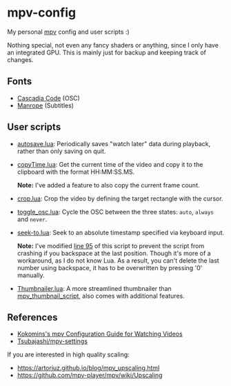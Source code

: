 # mpv-config
My personal [mpv](https://github.com/mpv-player/mpv/) config and user scripts :)

Nothing special, not even any fancy shaders or anything, since I only have an integrated GPU.
This is mainly just for backup and keeping track of changes.

## Fonts
- [Cascadia Code](https://github.com/microsoft/cascadia-code) (OSC)
- [Manrope](https://github.com/sharanda/manrope) (Subtitles)

## User scripts
- [autosave.lua](https://gist.github.com/Hakkin/5489e511bd6c8068a0fc09304c9c5a82):
  Periodically saves "watch later" data during playback, rather than only saving on quit.

- [copyTime.lua](https://github.com/Arieleg/mpv-copyTime):
  Get the current time of the video and copy it to the clipboard with the format HH:MM:SS.MS.

  **Note:** I've added a feature to also copy the current frame count.

- [crop.lua](https://github.com/occivink/mpv-scripts#croplua):
  Crop the video by defining the target rectangle with the cursor.

- [toggle_osc.lua](https://www.reddit.com/r/mpv/comments/ib0bo9/comment/g1v12ku):
  Cycle the OSC between the three states: `auto`, `always` and `never`.

- [seek-to.lua](https://github.com/occivink/mpv-scripts#seek-tolua):
  Seek to an absolute timestamp specified via keyboard input.

  **Note:** I've modified [line 95](https://github.com/occivink/mpv-scripts/blob/master/scripts/seek-to.lua#L95) of this script
            to prevent the script from crashing if you backspace at the last position. Though it's more of a workaround, as I do not know Lua.
            As a result, you can't delete the last number using backspace, it has to be overwritten by pressing '0' manually.

- [Thumbnailer.lua](https://github.com/deus0ww/mpv-conf):
  A more streamlined thumbnailer than [mpv_thumbnail_script](https://github.com/TheAMM/mpv_thumbnail_script), also comes with additional features.

## References
- [Kokomins's mpv Configuration Guide for Watching Videos](https://kokomins.wordpress.com/2019/10/14/mpv-config-guide/)
- [Tsubajashi/mpv-settings](https://github.com/Tsubajashi/mpv-settings/)

If you are interested in high quality scaling:
- https://artoriuz.github.io/blog/mpv_upscaling.html
- https://github.com/mpv-player/mpv/wiki/Upscaling
